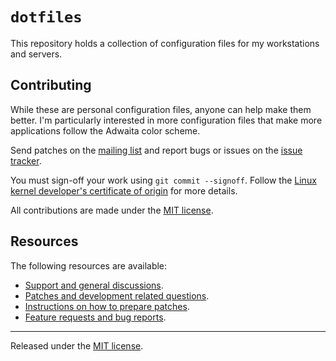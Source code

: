 # `dotfiles`

This repository holds a collection of configuration files for my
workstations and servers.

## Contributing

While these are personal configuration files, anyone can help make them
better. I'm particularly interested in more configuration files that
make more applications follow the Adwaita color scheme.

Send patches on the [mailing
list](https://lists.sr.ht/~jamesponddotco/public-inbox) and report bugs
or issues on the [issue
tracker](https://todo.sr.ht/~jamesponddotco/public-tracker).

You must sign-off your work using `git commit --signoff`. Follow the
[Linux kernel developer's certificate of
origin](https://www.kernel.org/doc/html/latest/process/submitting-patches.html#sign-your-work-the-developer-s-certificate-of-origin)
for more details.

All contributions are made under the [MIT license](LICENSE.md).

## Resources

The following resources are available:

- [Support and general discussions](https://lists.sr.ht/~jamesponddotco/public-inbox).
- [Patches and development related questions](https://lists.sr.ht/~jamesponddotco/public-inbox).
- [Instructions on how to prepare patches](https://git-send-email.io/).
- [Feature requests and bug reports](https://todo.sr.ht/~jamesponddotco/public-tracker).

---

Released under the [MIT license](LICENSE.md).
